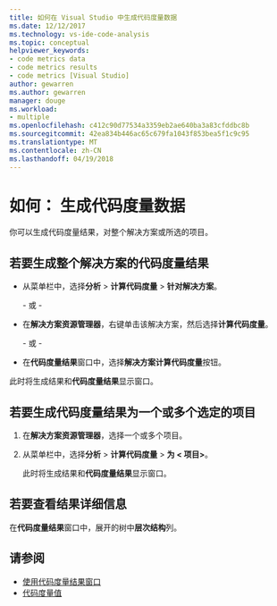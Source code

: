 ```yaml
---
title: 如何在 Visual Studio 中生成代码度量数据
ms.date: 12/12/2017
ms.technology: vs-ide-code-analysis
ms.topic: conceptual
helpviewer_keywords:
- code metrics data
- code metrics results
- code metrics [Visual Studio]
author: gewarren
ms.author: gewarren
manager: douge
ms.workload:
- multiple
ms.openlocfilehash: c412c90d77534a3359eb2ae640ba3a83cfddbc8b
ms.sourcegitcommit: 42ea834b446ac65c679fa1043f853bea5f1c9c95
ms.translationtype: MT
ms.contentlocale: zh-CN
ms.lasthandoff: 04/19/2018
---
```

# <a name="how-to-generate-code-metrics-data"></a>如何： 生成代码度量数据

你可以生成代码度量结果，对整个解决方案或所选的项目。

## <a name="to-generate-code-metrics-results-for-an-entire-solution"></a>若要生成整个解决方案的代码度量结果

- 从菜单栏中，选择**分析** > **计算代码度量** > **针对解决方案**。

   \- 或 -

- 在**解决方案资源管理器**，右键单击该解决方案，然后选择**计算代码度量**。

   \- 或 -

- 在**代码度量结果**窗口中，选择**解决方案计算代码度量**按钮。

此时将生成结果和**代码度量结果**显示窗口。

## <a name="to-generate-code-metrics-results-for-one-or-more-selected-projects"></a>若要生成代码度量结果为一个或多个选定的项目

1. 在**解决方案资源管理器**，选择一个或多个项目。

1. 从菜单栏中，选择**分析** > **计算代码度量** > **为 < 项目\>**。

   此时将生成结果和**代码度量结果**显示窗口。

## <a name="to-view-the-results-details"></a>若要查看结果详细信息

在**代码度量结果**窗口中，展开的树中**层次结构**列。

## <a name="see-also"></a>请参阅

- [使用代码度量结果窗口](../code-quality/working-with-code-metrics-data.md)
- [代码度量值](../code-quality/code-metrics-values.md)